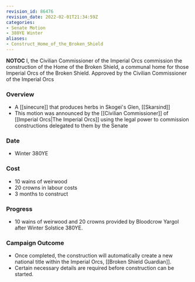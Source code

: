 ```yaml
---
revision_id: 86476
revision_date: 2022-02-01T21:34:59Z
categories:
- Senate Motion
- 380YE Winter
aliases:
- Construct_Home_of_the_Broken_Shield
---
```



__NOTOC__
I, the Civilian Commissioner of the Imperial Orcs commission the construction of the Home of the Broken Shield, a communal home for those Imperial Orcs of the Broken Shield. Approved by the Civilian Commissioner of the Imperial Orcs


### Overview
* A [[sinecure]] that produces herbs in Skogei's Glen, [[Skarsind]]
* This motion was announced by the [[Civilian Commissioner]] of [[Imperial Orcs|The Imperial Orcs]] using the legal power to commission constructions delegated to them by the Senate

### Date
* Winter 380YE

### Cost
* 10 wains of weirwood
* 20 crowns in labour costs
* 3 months to construct

### Progress
* 10 wains of weirwood and 20 crowns provided by Bloodcrow Yargol after Winter Solstice 380YE.

### Campaign Outcome
* Once completed, the construction will automatically create a new national title within the Imperial Orcs, [[Broken Shield Guardian]].
* Certain necessary details are required before construction can be started.